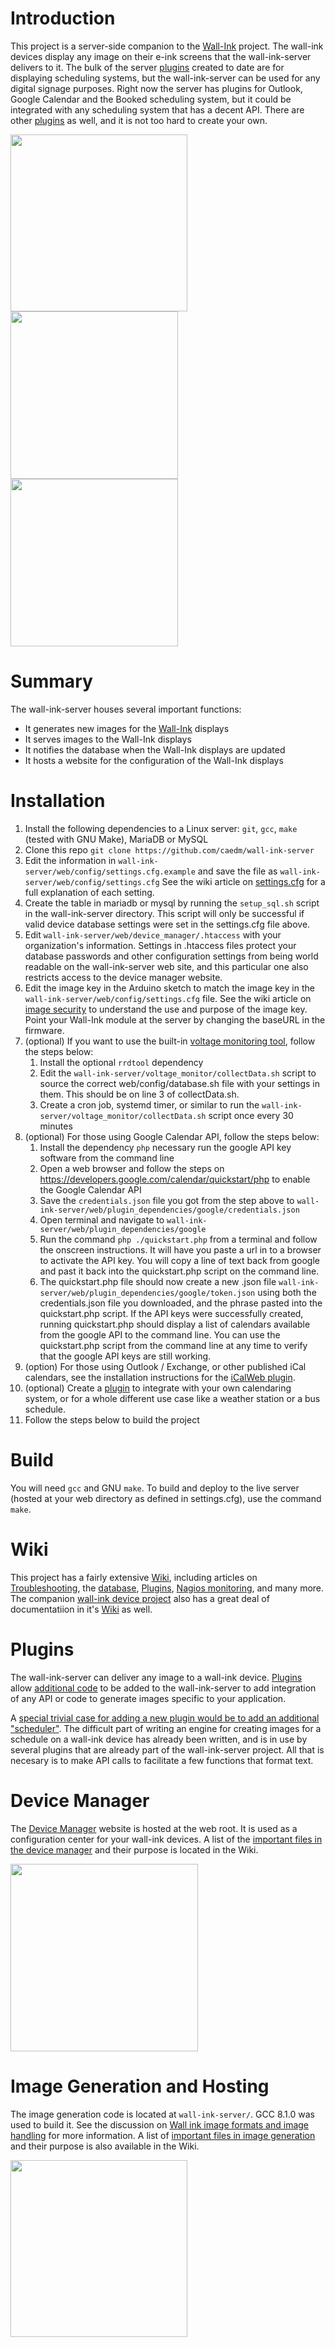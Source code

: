 # Introduction
This project is a server-side companion to the [Wall-Ink](https://github.com/caedm/wall-ink) project. The wall-ink devices display any image on their e-ink screens that the wall-ink-server delivers to it.  The bulk of the server [plugins](https://github.com/caedm/wall-ink-server/wiki/Plugin-architecture) created to date are for displaying scheduling systems, but the wall-ink-server can be used for any digital signage purposes. Right now the server has plugins for Outlook, Google Calendar and the Booked scheduling system, but it could be integrated with any scheduling system that has a decent API.  There are other [plugins](https://github.com/caedm/wall-ink-server/wiki/Plugin-architecture) as well, and it is not too hard to create your own.

<img src="https://i.imgur.com/etozOAa.png" width="283"><img src="https://i.imgur.com/bR7Etyk.png" width="268"><img src="https://i.imgur.com/izWwPwq.png" width="268">

# Summary
The wall-ink-server houses several important functions:

* It generates new images for the [Wall-Ink](https://github.com/caedm/wall-ink) displays
* It serves images to the Wall-Ink displays
* It notifies the database when the Wall-Ink displays are updated
* It hosts a website for the configuration of the Wall-Ink displays

# Installation
1. Install the following dependencies to a Linux server: ```git```, ```gcc```, ```make``` (tested with GNU Make), MariaDB or MySQL
1. Clone this repo ```git clone https://github.com/caedm/wall-ink-server```
1. Edit the information in ```wall-ink-server/web/config/settings.cfg.example``` and save the file as ```wall-ink-server/web/config/settings.cfg```  See the wiki article on [settings.cfg](https://github.com/caedm/wall-ink-server/wiki/settings.cfg) for a full explanation of each setting.
1. Create the table in mariadb or mysql by running the ```setup_sql.sh``` script in the wall-ink-server directory.  This script will only be successful if valid device database settings were set in the settings.cfg file above. 
1. Edit ```wall-ink-server/web/device_manager/.htaccess``` with your organization's information.  Settings in .htaccess files protect your database passwords and other configuration settings from being world readable on the wall-ink-server web site, and this particular one also restricts access to the device manager website.
1. Edit the image key in the Arduino sketch to match the image key in the ```wall-ink-server/web/config/settings.cfg``` file. See the wiki article on [image security](https://github.com/caedm/wall-ink-server/wiki/image_security) to understand the use and purpose of the image key. Point your Wall-Ink module at the server by changing the baseURL in the firmware.
1. (optional) If you want to use the built-in [voltage monitoring tool](https://github.com/caedm/wall-ink-server/wiki/voltage-monitoring), follow the steps below:
    1. Install the optional ```rrdtool``` dependency
    1. Edit the ```wall-ink-server/voltage_monitor/collectData.sh``` script to source the correct web/config/database.sh file with your settings in them.  This should be on line 3 of collectData.sh.
    1. Create a cron job, systemd timer, or similar to run the ```wall-ink-server/voltage_monitor/collectData.sh``` script once every 30 minutes
1. (optional) For those using Google Calendar API, follow the steps below:
    1. Install the dependency ```php``` necessary run the google API key software from the command line
    1. Open a web browser and follow the steps on https://developers.google.com/calendar/quickstart/php to enable the Google Calendar API
    1. Save the ```credentials.json``` file you got from the step above to ```wall-ink-server/web/plugin_dependencies/google/credentials.json``` 
    1. Open terminal and navigate to ```wall-ink-server/web/plugin_dependencies/google```
    1. Run the command ```php ./quickstart.php``` from a terminal and follow the onscreen instructions.  It will have you paste a url in to a browser to activate the API key.  You will copy a line of text back from google and past it back into the quickstart.php script on the command line.  
    1. The quickstart.php file should now create a new .json file ```wall-ink-server/web/plugin_dependencies/google/token.json``` using both the credentials.json file you downloaded, and the phrase pasted into the quickstart.php script.  If the API keys were successfully created, running quickstart.php should display a list of calendars available from the google API to the command line.  You can use the quickstart.php script from the command line at any time to verify that the google API keys are still working.
1. (option) For those using Outlook / Exchange, or other published iCal calendars, see the installation instructions for the [iCalWeb plugin](https://github.com/caedm/wall-ink-server/wiki/iCalWeb---Outlook---Exchange-plugin#installation).
1. (optional) Create a [plugin](https://github.com/caedm/wall-ink-server/wiki/Plugin-architecture) to integrate with your own calendaring system, or for a whole different use case like a weather station or a bus schedule.
1. Follow the steps below to build the project

# Build
You will need ```gcc``` and GNU ```make```. To build and deploy to the live server (hosted at your web directory as defined in settings.cfg), use the command ```make```.

# Wiki
This project has a fairly extensive [Wiki](https://github.com/caedm/wall-ink-server/wiki), including articles on [Troubleshooting](https://github.com/caedm/wall-ink-server/wiki/Troubleshooting), the [database](https://github.com/caedm/wall-ink-server/wiki/Database), [Plugins](https://github.com/caedm/wall-ink-server/wiki/Plugin-architecture), [Nagios monitoring](https://github.com/caedm/wall-ink-server/wiki/Nagios-monitoring), and many more.  The companion [wall-ink device project](https://github.com/caedm/wall-ink) also has a great deal of documentatiion in it's [Wiki](https://github.com/caedm/wall-ink/wiki) as well.

# Plugins
The wall-ink-server can deliver any image to a wall-ink device.  [Plugins](https://github.com/caedm/wall-ink-server/wiki/Plugin-architecture) allow [additional code](https://github.com/caedm/wall-ink-server/wiki/Coding-a-new-plugin) to be added to the wall-ink-server to add integration of any API or code to generate images specific to your application.  

A [special trivial case for adding a new plugin would be to add an additional "scheduler"](https://github.com/caedm/wall-ink-server/wiki/Plugin-architecture#what-is-a-scheduler-plugin).  The difficult part of writing an engine for creating images for a schedule on a wall-ink device has already been written, and is in use by several plugins that are already part of the wall-ink-server project.  All that is necesary is to make API calls to facilitate a few functions that format text. 

# Device Manager
The [Device Manager](https://github.com/caedm/wall-ink-server/wiki/device-manager) website is hosted at the web root. It is used as a configuration center for your wall-ink devices.  A list of the [important files in the device manager](https://github.com/caedm/wall-ink-server/wiki/Device-manager#important-files) and their purpose is located in the Wiki.


<img src="https://i.imgur.com/QGNbDXT.png" height="300">


# Image Generation and Hosting
The image generation code is located at ```wall-ink-server/```. GCC 8.1.0 was used to build it. See the discussion on [Wall ink image formats and image handling](https://github.com/caedm/wall-ink-server/wiki/Wall-ink-image-formats-and-image-handling) for more information.  A list of [important files in image generation](https://github.com/caedm/wall-ink-server/wiki/Wall-ink-image-formats-and-image-handling#important-files) and their purpose is also available in the Wiki.

<img src= "https://i.imgur.com/NNI1ogo.png"  width="283">




